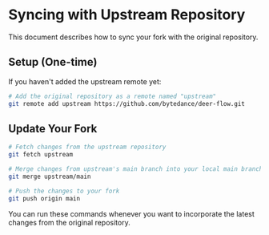 # Syncing with Upstream Repository

This document describes how to sync your fork with the original repository.

## Setup (One-time)

If you haven't added the upstream remote yet:

```bash
# Add the original repository as a remote named "upstream"
git remote add upstream https://github.com/bytedance/deer-flow.git
```

## Update Your Fork

```bash
# Fetch changes from the upstream repository
git fetch upstream

# Merge changes from upstream's main branch into your local main branch
git merge upstream/main

# Push the changes to your fork
git push origin main
```

You can run these commands whenever you want to incorporate the latest changes from the original repository.